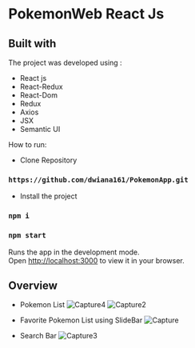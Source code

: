 # PokemonWeb React Js

## Built with

The project was developed using :
* React js
* React-Redux
* React-Dom
* Redux
* Axios
* JSX
* Semantic UI

How to run:
 * Clone Repository
### `https://github.com/dwiana161/PokemonApp.git`

* Install the project
### `npm i`

### `npm start`

Runs the app in the development mode.\
Open [http://localhost:3000](http://localhost:3000) to view it in your browser.

## Overview

* Pokemon List
![Capture4](https://user-images.githubusercontent.com/55675935/196619517-a6467fde-88a2-4328-81d4-dbc8540fa0ca.PNG)
![Capture2](https://user-images.githubusercontent.com/55675935/196619581-2aee50f6-b6dc-4f52-80d2-7cc1b2a9a71b.PNG)

* Favorite Pokemon List using SlideBar
![Capture](https://user-images.githubusercontent.com/55675935/196619579-a0b311ab-a62f-43a5-a12d-bdda4f9495e9.PNG)

* Search Bar
![Capture3](https://user-images.githubusercontent.com/55675935/196619584-49c16f6f-d9ab-43ed-a712-cde89696ba0a.PNG)



